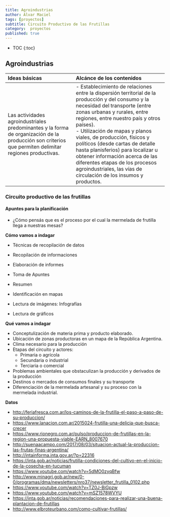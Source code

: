 ```yaml
---
title: Agroindustrias
author: Alvar Maciel
tags: [proyectos]
subtitle: Circuito Productivo de las Frutillas
category:  proyectos
published: true
---
```


* TOC
{:toc}

## Agroindustrias

|Ideas básicas| Alcánce de los contenidos|
|:---|:---|
|Las actividades agroindustriales predominantes y la forma de organización de la producción son criterios que permiten delimitar regiones productivas.|- Establecimiento de relaciones entre la dispersión territorial de la producción y del consumo y la necesidad del transporte (entre zonas urbanas y rurales, entre regiones, entre nuestro país y otros países). <br> - Utilización de mapas y planos viales, de producción, físicos y políticos (desde cartas de detalle hasta planisferios) para localizar u obtener información acerca de las diferentes etapas de los procesos agroindustriales, las vías de circulación de los insumos y productos.|

### Circuito productivo de las frutillas

#### Apuntes para la planificación

- ¿Cómo pensás que es el proceso por el cual la mermelada de frutilla llega a nuestras mesas?

**Cómo vamos a indagar**
- Técnicas de recopilación de datos
- Recopilación de informaciones
- Elaboración de informes

- Toma de Apuntes
- Resumen
- Identificación en mapas
- Lectura de imágenes: Infografías
- Lectura de gráficos

**Qué vamos a indagar**
- Conceptulización de materia prima y producto elaborado.
- Ubicación de zonas productoras en un mapa de la República Argentina.
- Clima necesario para la producción
- Etapas del circuito y actores:
  - Primaria o agrícola
  - Secundaria o industrial
  - Terciaria o comercial
- Problemas ambientales que obstaculizan la producción y derivados de la producción
- Destinos o mercados de consumos finales y su transporte
- Diferenciación de la mermelada artesanal y su proceso con la mermelada industrial.


**Datos**
- http://feriafresca.com.ar/los-caminos-de-la-frutilla-el-paso-a-paso-de-su-produccion/
- https://www.lanacion.com.ar/2015024-frutilla-una-delicia-que-busca-crecer
- https://www.rionegro.com.ar/pulso/produccion-de-frutillas-en-la-region-una-propuesta-viable-EARN_8007670
- http://suenaacampo.com/2017/08/03/situacion-actual-la-produccion-las-frutas-finas-argentina/
- http://intainforma.inta.gov.ar/?p=22316
- https://inta.gob.ar/noticias/frutilla-condiciones-del-cultivo-en-el-inicio-de-la-cosecha-en-tucuman
- https://www.youtube.com/watch?v=5dMO0zyqBfw
- http://www.minagri.gob.ar/new/0-0/programas/dma/newsletters/nro37/newsletter_frutilla_0102.php
- https://www.youtube.com/watch?v=TZ0J-BiGpzw
- https://www.youtube.com/watch?v=mSZ1578WVYU
- https://inta.gob.ar/noticias/recomendaciones-para-realizar-una-buena-plantacion-de-frutillas
- http://www.elbroteurbano.com/como-cultivar-frutillas/

